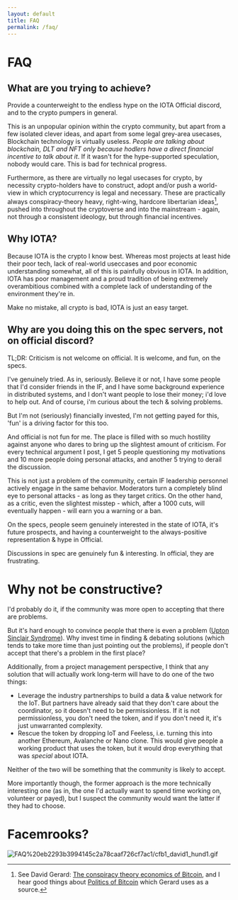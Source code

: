 ```yaml
---
layout: default
title: FAQ
permalink: /faq/
---
```


# FAQ

## What are you trying to achieve?

Provide a counterweight to the endless hype on the IOTA Official discord,
and to the crypto pumpers in general.

This is an unpopular opinion within the crypto community, but apart from a
few isolated clever ideas, and apart from some legal grey-area usecases,
Blockchain technology is virtually useless.
*People are talking about blockchain, DLT and NFT only because hodlers have a
direct financial incentive to talk about it*. If it wasn't for the
hype-supported speculation, nobody would care. This is bad for technical progress.

Furthermore, as there are virtually no legal usecases for crypto, by necessity
crypto-holders have to construct, adopt and/or push a world-view in which
cryptocurrency is legal and necessary. These are practically always conspiracy-theory heavy,
right-wing, hardcore libertarian ideas[^politics], pushed into throughout the cryptoverse
and into the mainstream - again, not through a consistent ideology, but through
financial incentives.

## Why IOTA?

Because IOTA is the crypto I know best. Whereas most projects at least hide
their poor tech, lack of real-world useccases and poor economic understanding
somewhat, all of this is painfully obvious in IOTA. In addition, IOTA has
poor management and a proud tradition of being extremely overambitious combined
with a complete lack of understanding of the environment they're in.

Make no mistake, all crypto is bad, IOTA is just an easy target.

## Why are you doing this on the spec servers, not on official discord?

TL;DR: Criticism is not welcome on official. It is welcome, and fun, on the specs.

I've genuinely tried. As in, seriously. Believe it or not, I have some people
that I'd consider friends in the IF, and I have some background experience in
distributed systems, and I don't want people to lose their money; i'd love to
help out. And of course, i'm curious about the tech & solving problems.

But I'm not (seriously) financially invested, I'm not getting payed for this,
'fun' is a driving factor for this too.

And official is not fun for me. The place is filled with so much hostility
against anyone who dares to bring up the slightest amount of criticism. For
every technical argument I post, I get 5 people questioning my motivations and
10 more people doing personal attacks, and another 5 trying to derail the
discussion.

This is not just a problem of the community, certain IF leadership personnel
actively engage in the same behavior. Moderators turn a completely blind eye to
personal attacks - as long as they target critics. On the other hand, as a
critic, even the slightest misstep - which, after a 1000 cuts, will eventually
happen - will earn you a warning or a ban.

On the specs, people seem genuinely interested in the state of IOTA, it's
future prospects, and having a counterweight to the always-positive
representation & hype in Official.

Discussions in spec are genuinely fun & interesting. In official, they are
frustrating.

# Why not be constructive?

I'd probably do it, if the community was more open to accepting that there are
problems.

But it's hard enough to convince people that there is even a problem ([Upton
Sinclair
Syndrome](https://www.goodreads.com/quotes/21810-it-is-difficult-to-get-a-man-to-understand-something)).
Why invest time in finding & debating solutions (which tends to take more time
than just pointing out the problems), if people don't accept that there's a
problem in the first place?

Additionally, from a project management perspective, I think that any solution that
will actually work long-term will have to do one of the two things:

- Leverage the industry partnerships to build a data & value network for the IoT.
  But partners have already said that they don't care about the coordinator, so it
  doesn't need to be permissionless. If it is not permissionless, you don't need the
  token, and if you don't need it, it's just unwarranted complexity.
- Rescue the token by dropping IoT and Feeless, i.e. turning this into another
  Ethereum, Avalanche or Nano clone. This would give people a working product
  that uses the token, but it would drop everything that was *special* about
  IOTA.

Neither of the two will be something that the community is likely to accept.

More importantly though, the former approach is the more technically
interesting one (as in, the one I'd actually want to spend time working on,
volunteer or payed), but I suspect the community would want the latter if they
had to choose.

# Facemrooks?

![FAQ%20eb2293b3994145c2a78caaf726cf7ac1/cfb1_david1_hund1.gif](faq/cfb1_david1_hund1.gif)

[^politics]: See David Gerard: [The conspiracy theory economics of Bitcoin](https://davidgerard.co.uk/blockchain/the-conspiracist-gold-bug-economics-of-bitcoin/), and I hear good things about [Politics of Bitcoin](https://www.amazon.com/Politics-Bitcoin-Right-Wing-Extremism-Forerunners/dp/1517901804) which Gerard uses as a source.
